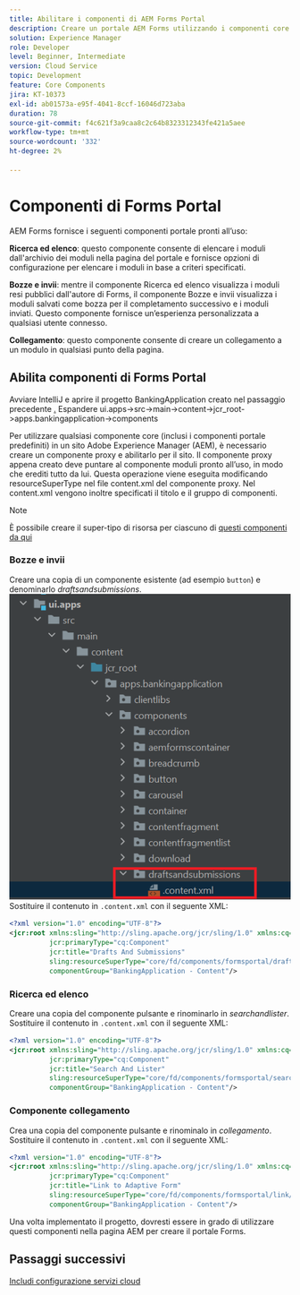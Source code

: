 ```yaml
---
title: Abilitare i componenti di AEM Forms Portal
description: Creare un portale AEM Forms utilizzando i componenti core
solution: Experience Manager
role: Developer
level: Beginner, Intermediate
version: Cloud Service
topic: Development
feature: Core Components
jira: KT-10373
exl-id: ab01573a-e95f-4041-8ccf-16046d723aba
duration: 78
source-git-commit: f4c621f3a9caa8c2c64b8323312343fe421a5aee
workflow-type: tm+mt
source-wordcount: '332'
ht-degree: 2%

---
```


# Componenti di Forms Portal

AEM Forms fornisce i seguenti componenti portale pronti all’uso:

**Ricerca ed elenco**: questo componente consente di elencare i moduli dall&#39;archivio dei moduli nella pagina del portale e fornisce opzioni di configurazione per elencare i moduli in base a criteri specificati.

**Bozze e invii**: mentre il componente Ricerca ed elenco visualizza i moduli resi pubblici dall&#39;autore di Forms, il componente Bozze e invii visualizza i moduli salvati come bozza per il completamento successivo e i moduli inviati. Questo componente fornisce un’esperienza personalizzata a qualsiasi utente connesso.

**Collegamento**: questo componente consente di creare un collegamento a un modulo in qualsiasi punto della pagina.

## Abilita componenti di Forms Portal

Avviare IntelliJ e aprire il progetto BankingApplication creato nel passaggio precedente [.](./getting-started.md) Espandere ui.apps->src->main->content->jcr_root->apps.bankingapplication->components

Per utilizzare qualsiasi componente core (inclusi i componenti portale predefiniti) in un sito Adobe Experience Manager (AEM), è necessario creare un componente proxy e abilitarlo per il sito.
Il componente proxy appena creato deve puntare al componente moduli pronto all’uso, in modo che erediti tutto da lui. Questa operazione viene eseguita modificando resourceSuperType nel file content.xml del componente proxy. Nel content.xml vengono inoltre specificati il titolo e il gruppo di componenti.
>[!NOTE]
>
> È possibile creare il super-tipo di risorsa per ciascuno di [questi componenti da qui](https://github.com/adobe/aem-core-forms-components/tree/master/ui.apps/src/main/content/jcr_root/apps/core/fd/components/formsportal)


### Bozze e invii

Creare una copia di un componente esistente (ad esempio `button`) e denominarlo _draftsandsubmissions_.
![invii di bozze](assets/forms-portal-components2.png)
Sostituire il contenuto in `.content.xml` con il seguente XML:

```xml
<?xml version="1.0" encoding="UTF-8"?>
<jcr:root xmlns:sling="http://sling.apache.org/jcr/sling/1.0" xmlns:cq="http://www.day.com/jcr/cq/1.0" xmlns:jcr="http://www.jcp.org/jcr/1.0"
          jcr:primaryType="cq:Component"
          jcr:title="Drafts And Submissions"
          sling:resourceSuperType="core/fd/components/formsportal/draftsandsubmissions/v1/draftsandsubmissions"
          componentGroup="BankingApplication - Content"/>
```

### Ricerca ed elenco

Creare una copia del componente pulsante e rinominarlo in _searchandlister_.
Sostituire il contenuto in `.content.xml` con il seguente XML:


```xml
<?xml version="1.0" encoding="UTF-8"?>
<jcr:root xmlns:sling="http://sling.apache.org/jcr/sling/1.0" xmlns:cq="http://www.day.com/jcr/cq/1.0" xmlns:jcr="http://www.jcp.org/jcr/1.0"
          jcr:primaryType="cq:Component"
          jcr:title="Search And Lister"
          sling:resourceSuperType="core/fd/components/formsportal/searchlister/v1/searchlister"
          componentGroup="BankingApplication - Content"/>
```

### Componente collegamento

Crea una copia del componente pulsante e rinominalo in _collegamento_.
Sostituire il contenuto in `.content.xml` con il seguente XML:


```xml
<?xml version="1.0" encoding="UTF-8"?>
<jcr:root xmlns:sling="http://sling.apache.org/jcr/sling/1.0" xmlns:cq="http://www.day.com/jcr/cq/1.0" xmlns:jcr="http://www.jcp.org/jcr/1.0"
          jcr:primaryType="cq:Component"
          jcr:title="Link to Adaptive Form"
          sling:resourceSuperType="core/fd/components/formsportal/link/v2/link"
          componentGroup="BankingApplication - Content"/>
```

Una volta implementato il progetto, dovresti essere in grado di utilizzare questi componenti nella pagina AEM per creare il portale Forms.

## Passaggi successivi

[Includi configurazione servizi cloud](./azure-storage-fdm.md)
